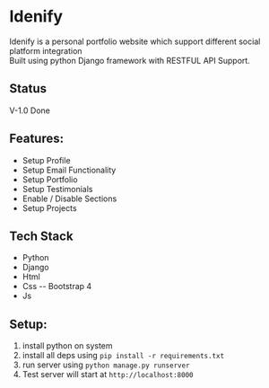 # Idenify 
Idenify is a personal portfolio website which support different social platform integration  
Built using python Django framework with RESTFUL API Support.  

## Status
V-1.0 Done

## Features:
- Setup Profile
- Setup Email Functionality
- Setup Portfolio
- Setup Testimonials
- Enable / Disable Sections
- Setup Projects

## Tech Stack

- Python
- Django
- Html
- Css -- Bootstrap 4
- Js

## Setup:
1. install python on system
2. install all deps using `pip install -r requirements.txt`
3. run server using `python manage.py runserver`
4. Test server will start at  `http://localhost:8000`
